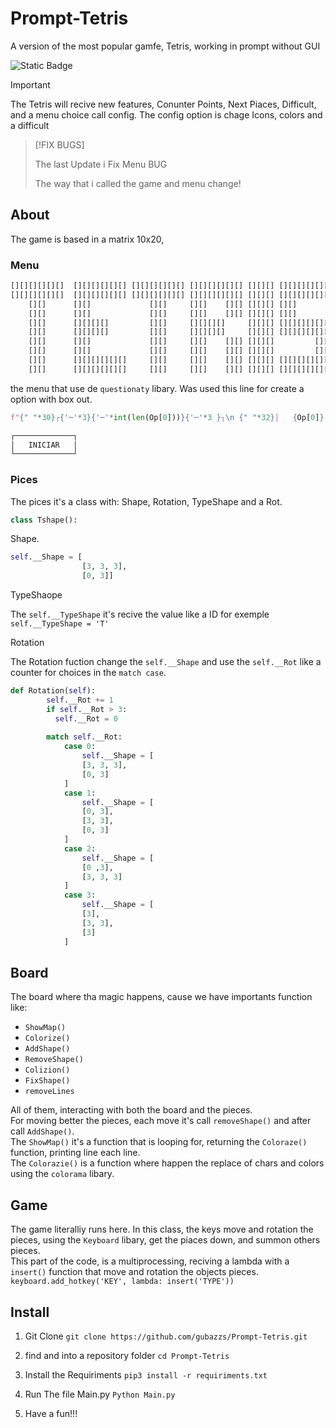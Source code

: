 # Prompt-Tetris

A version of the most popular gamfe, Tetris, working in prompt without GUI

![Static Badge](https://img.shields.io/badge/Development-Working?style=flat&logo=Development&label=Working&color=%23FF8C00)
> [!IMPORTANT]
> The Tetris will recive new features, Conunter Points, Next Piaces, Difficult, and a menu choice call config.
> The config option is chage Icons, colors and a difficult

> [!FIX BUGS]<p>
> The last Update i Fix Menu BUG <p>
> The way that i called the game and menu change!



## About
The game is based in a matrix 10x20, 
### Menu

```python
[][][][][][]  [][][][][][] [][][][][][] [][][][][][] [][][] [][][][][][]
[][][][][][]  [][][][][][] [][][][][][] [][][][][][] [][][] [][][][][][]
    [][]      [][]             [][]     [][]    [][] [][][] [][]        
    [][]      [][]             [][]     [][]    [][] [][][] [][]        
    [][]      [][][][]         [][]     [][][][]     [][][] [][][][][][]    
    [][]      [][][][]         [][]     [][][][]     [][][] [][][][][][]
    [][]      [][]             [][]     [][]    [][] [][][]         [][]
    [][]      [][]             [][]     [][]    [][] [][][]         [][]
    [][]      [][][][][][]     [][]     [][]    [][] [][][] [][][][][][]
    [][]      [][][][][][]     [][]     [][]    [][] [][][] [][][][][][]
```
the menu that use de `questionaty` libary.
Was used this line for create a option with box out.
```python
f"{" "*30}┌{'─'*3}{'─'*int(len(Op[0]))}{'─'*3 }┐\n {" "*32}│   {Op[0]}   │\n {" "*32}└{'─'*3}{'─'*int(len(Op[0]))}{'─'*3}┘"
```
```python
┌─────────────┐  
│   INICIAR   │  
└─────────────┘  
```
### Pices
The pices it's a class with: Shape, Rotation, TypeShape and a Rot.

```python
class Tshape():
```
Shape.
```python
self.__Shape = [
                [3, 3, 3],
                [0, 3]]
```

TypeShaope

The `self.__TypeShape` it's recive the value like a ID for exemple `self.__TypeShape = 'T'`

Rotation

The Rotation fuction change the `self.__Shape` and use the `self.__Rot` like a counter for choices in the `match case`.

```python
def Rotation(self):
        self.__Rot += 1
        if self.__Rot > 3:
          self.__Rot = 0
        
        match self.__Rot:
            case 0:
                self.__Shape = [
                [3, 3, 3],
                [0, 3]
            ]
            case 1:
                self.__Shape = [
                [0, 3],
                [3, 3],
                [0, 3]
            ]
            case 2:
                self.__Shape = [
                [0 ,3],
                [3, 3, 3]
            ]
            case 3:
                self.__Shape = [
                [3],
                [3, 3],
                [3]
            ]
```

## Board

The board where tha magic happens, cause we have importants function like:
- `ShowMap()`
- `Colorize()`
- `AddShape()`
- `RemoveShape()`
- `Colizion()`
- `FixShape()`
- `removeLines`

All of them, interacting with both the board and the pieces.  
For moving better the pieces, each move it's call `removeShape()` and after call `AddShape()`.  
The `ShowMap()` it's a function that is looping for, returning the `Coloraze()` function, printing line each line.  
The `Colorazie()` is a function where happen the replace of chars and colors using the `colorama` libary.  

## Game

The game literalliy runs here.
In this class, the keys move and rotation the pieces, using the `Keyboard` libary, get the piaces down, and summon others pieces.  
This part of the code, is a multiprocessing, reciving a lambda with a `insert()` function that move and rotation the objects pieces.   
`keyboard.add_hotkey('KEY', lambda: insert('TYPE'))`


## Install

1. Git Clone
   `git clone https://github.com/gubazzs/Prompt-Tetris.git`

2. find and into a repository folder
  `cd Prompt-Tetris`

4. Install the Requiriments
   `pip3 install -r requiriments.txt`
   
5. Run The file Main.py
   `Python Main.py`

6. Have  a fun!!! 



